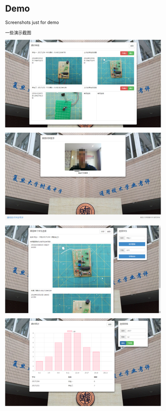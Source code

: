 # Demo

Screenshots just for demo

一些演示截图

![课时审阅](课时审阅.jpg)

![人脸识别登陆](人脸识别登陆.jpg)

![进度查询](进度查询.jpg)

![课时统计柱状图](课时统计柱状图.jpg)
